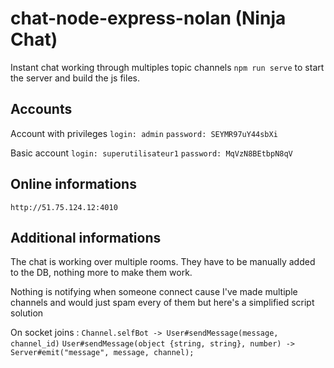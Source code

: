 # chat-node-express-nolan (Ninja Chat)
Instant chat working through multiples topic channels
``npm run serve`` to start the server and build the js files.

## Accounts

Account with privileges
``login: admin``
``password: SEYMR97uY44sbXi``

Basic account
``login: superutilisateur1``
``password: MqVzN8BEtbpN8qV``

## Online informations

``http://51.75.124.12:4010``

## Additional informations

The chat is working over multiple rooms. They have to be manually added to the DB, nothing more to make them work.

Nothing is notifying when someone connect cause I've made multiple channels and would just spam every of them but here's a simplified script solution

On socket joins :
	``Channel.selfBot -> User#sendMessage(message, channel_id)``
	``User#sendMessage(object {string, string}, number) -> Server#emit("message", message, channel);``



